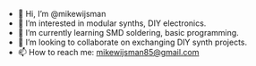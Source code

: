 - 👋 Hi, I’m @mikewijsman
- 👀 I’m interested in modular synths, DIY electronics.
- 🌱 I’m currently learning SMD soldering, basic programming.
- 💞️ I’m looking to collaborate on exchanging DIY synth projects.
- 📫 How to reach me: mikewijsman85@gmail.com

<!---
mikewijsman/mikewijsman is a ✨ special ✨ repository because its `README.md` (this file) appears on your GitHub profile.
You can click the Preview link to take a look at your changes.
--->
